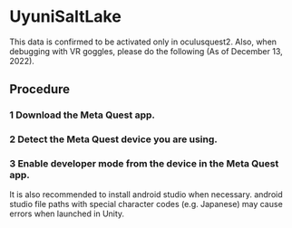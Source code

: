 # UyuniSaltLake

This data is confirmed to be activated only in oculusquest2.
Also, when debugging with VR goggles, please do the following (As of December 13, 2022).

## Procedure
### 1 Download the Meta Quest app.

### 2 Detect the Meta Quest device you are using.

### 3 Enable developer mode from the device in the Meta Quest app.

It is also recommended to install android studio when necessary.
android studio file paths with special character codes (e.g. Japanese) may cause errors when launched in Unity.

